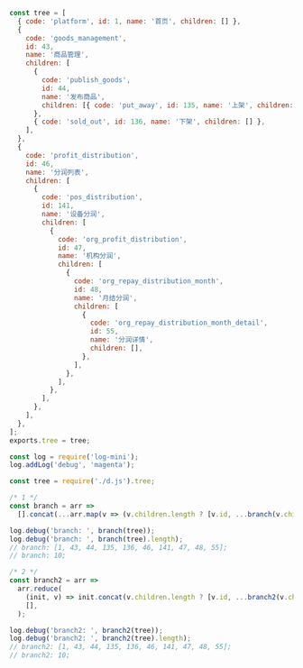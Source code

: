 <!-- ```javascript
const treeData = [
  {
    title: '0-0',
    key: 'j58azgz6',
    children: [
      {
        title: '0-0-0',
        key: 'sQr8r',
        children: [{ title: '0-0-0-0', key: 'kWg' }, { title: '0-0-0-1', key: 'Htvt' }],
      },
      {
        title: '0-0-1',
        key: '0-0-1',
        children: [
          { title: '0-0-1-0', key: 'q78w' },
          { title: '0-0-1-1', key: 'HK6Bwb' },
        ],
      },
      {
        title: '0-0-2',
        key: '55NWsg',
      },
    ],
  },
];

let Arr = [];

const fn = arr => {
  arr.forEach(v => {
    const obj = {
      id: i++,
      title: v.title,
      key: v.key,
      hasChildren: v.children && v.children.length > 0 ? true : false,
    };
    Arr.push(obj);
    if (v.children) {
      fn(v.children);
    }
  });
};

fn(treeData);
```

```javascript
// console.log(Arr);

[
  { id: 0, title: '0-0', key: 'j58azgz6', hasChildren: true },
  { id: 1, title: '0-0-0', key: 'sQr8r', hasChildren: true },
  { id: 2, title: '0-0-0-0', key: 'kWg', hasChildren: false },
  { id: 3, title: '0-0-0-1', key: 'Htvt', hasChildren: false },
  { id: 4, title: '0-0-1', key: '0-0-1', hasChildren: true },
  { id: 5, title: '0-0-1-0', key: 'q78w', hasChildren: false },
  { id: 6, title: '0-0-1-1', key: 'HK6Bwb', hasChildren: false },
  { id: 7, title: '0-0-2', key: '55NWsg', hasChildren: false },
];
```

```javascript
let Arr = [];
const fn = arr => {
  arr.forEach((v, i) => {
    Arr.push(v.key);
    if (v.children) {
      fn(v.children);
    }
  });
};
fn(treeData);

console.log(Arr);
//  ["j58azgz6", "sQr8r", "kWg", "Htvt", "0-0-1", "q78w", "HK6Bwb", "55NWsg"]
``` -->

```javascript
const tree = [
  { code: 'platform', id: 1, name: '首页', children: [] },
  {
    code: 'goods_management',
    id: 43,
    name: '商品管理',
    children: [
      {
        code: 'publish_goods',
        id: 44,
        name: '发布商品',
        children: [{ code: 'put_away', id: 135, name: '上架', children: [] }],
      },
      { code: 'sold_out', id: 136, name: '下架', children: [] },
    ],
  },
  {
    code: 'profit_distribution',
    id: 46,
    name: '分润列表',
    children: [
      {
        code: 'pos_distribution',
        id: 141,
        name: '设备分润',
        children: [
          {
            code: 'org_profit_distribution',
            id: 47,
            name: '机构分润',
            children: [
              {
                code: 'org_repay_distribution_month',
                id: 48,
                name: '月结分润',
                children: [
                  {
                    code: 'org_repay_distribution_month_detail',
                    id: 55,
                    name: '分润详情',
                    children: [],
                  },
                ],
              },
            ],
          },
        ],
      },
    ],
  },
];
exports.tree = tree;
```

```javascript
const log = require('log-mini');
log.addLog('debug', 'magenta');

const tree = require('./d.js').tree;

/* 1 */
const branch = arr =>
  [].concat(...arr.map(v => (v.children.length ? [v.id, ...branch(v.children)] : v.id)));

log.debug('branch: ', branch(tree));
log.debug('branch: ', branch(tree).length);
// branch: [1, 43, 44, 135, 136, 46, 141, 47, 48, 55];
// branch: 10;

/* 2 */
const branch2 = arr =>
  arr.reduce(
    (init, v) => init.concat(v.children.length ? [v.id, ...branch2(v.children)] : v.id),
    [],
  );

log.debug('branch2: ', branch2(tree));
log.debug('branch2: ', branch2(tree).length);
// branch2: [1, 43, 44, 135, 136, 46, 141, 47, 48, 55];
// branch2: 10;
```

